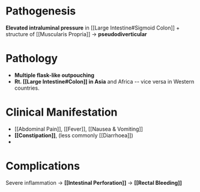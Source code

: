 # Pathogenesis
**Elevated intraluminal pressure** in [[Large Intestine#Sigmoid Colon]] + structure of [[Muscularis Propria]] -> **pseudodiverticular**



# Pathology
- **Multiple flask-like outpouching**
- **Rt. [[Large Intestine#Colon]] in Asia** and Africa -- vice versa in Western countries.

# Clinical Manifestation
- [[Abdominal Pain]], [[Fever]], [[Nausea & Vomiting]]
- **[[Constipation]]**, (less commonly [[Diarrhoea]])
- 

# Complications
Severe inflammation -> **[[Intestinal Perforation]]** -> **[[Rectal Bleeding]]**